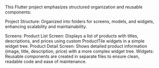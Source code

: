 This Flutter project emphasizes structured organization and reusable components:

Project Structure: 
Organized into folders for screens, models, and widgets, enhancing scalability and maintainability.

Screens:
Product List Screen: Displays a list of products with titles, descriptions, and prices using custom ProductTile widgets in a simple widget tree.
Product Detail Screen: Shows detailed product information (image, title, description, price) with a more complex widget tree.
Widgets: Reusable components are created in separate files to ensure clean, readable code and ease of maintenance.

